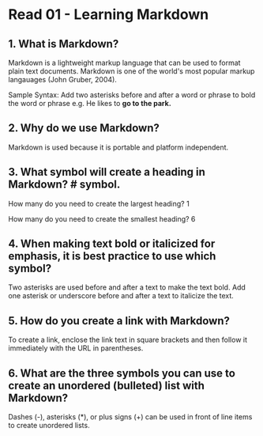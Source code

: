 # Read 01 - Learning Markdown
## 1. What is Markdown?
Markdown is a lightweight markup language that can be used to format plain text documents. Markdown is one of the world's most popular markup langauages (John Gruber, 2004).

Sample Syntax: Add two asterisks before and after a word or phrase to bold the word or phrase e.g.
He likes to **go to the park.**

## 2. Why do we use Markdown? 
Markdown is used because it is portable and platform independent. 
## 3. What symbol will create a heading in Markdown? # symbol. 
How many do you need to create the largest heading? 1

How many do you need to create the smallest heading? 6

## 4. When making text bold or italicized for emphasis, it is best practice to use which symbol? 
Two asterisks are used before and after a text to make the text bold. Add one asterisk or underscore before and after a text to italicize the text. 

## 5. How do you create a link with Markdown?
To create a link, enclose the link text in square brackets and then follow it immediately with the URL in parentheses.

## 6. What are the three symbols you can use to create an unordered (bulleted) list with Markdown?
Dashes (-), asterisks (*), or plus signs (+) can be used in front of line items to create unordered lists. 



